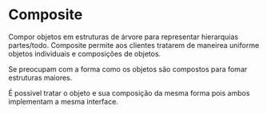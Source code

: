 # Composite

Compor objetos em estruturas de árvore para representar hierarquias partes/todo. Composite permite aos clientes tratarem de maneirea uniforme objetos individuais e composições de objetos.

Se preocupam com a forma como os objetos são compostos para fomar estruturas maiores.

É possivel tratar o objeto e sua composição da mesma forma pois ambos implementam a mesma interface.